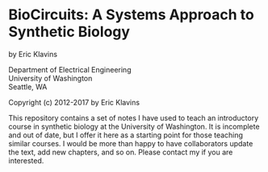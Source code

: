 BioCircuits: A Systems Approach to Synthetic Biology
===

by Eric Klavins

Department of Electrical Engineering<br>
University of Washington<br>
Seattle, WA

Copyright (c) 2012-2017 by Eric Klavins

This repository contains a set of notes I have used to teach an introductory course in synthetic biology at the University of Washington. It is incomplete and out of date, but I offer it here as a starting point for those teaching similar courses. I would be more than happy to have collaborators update the text, add new chapters, and so on. Please contact my if you are interested.
